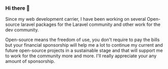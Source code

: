 ### Hi there 👋
Since my web development carrier, I have been working on several Open-source laravel packages for the Laravel community and other work for the dev community.

Open-source means the freedom of use, you don't require to pay the bills but your financial sponsorship will help me a lot to continue my current and future open-source projects in a sustainable stage and that will support me to work for the community more and more. I'll really appreciate your any amount of sponsorship.
<!--
Here are some ideas to get you started:

- 🔭 I’m currently working on ...
- 🌱 I’m currently learning ...
- 👯 I’m looking to collaborate on ...
- 🤔 I’m looking for help with ...
- 💬 Ask me about ...
- 📫 How to reach me: ...
- 😄 Pronouns: ...
- ⚡ Fun fact: ...
-->
